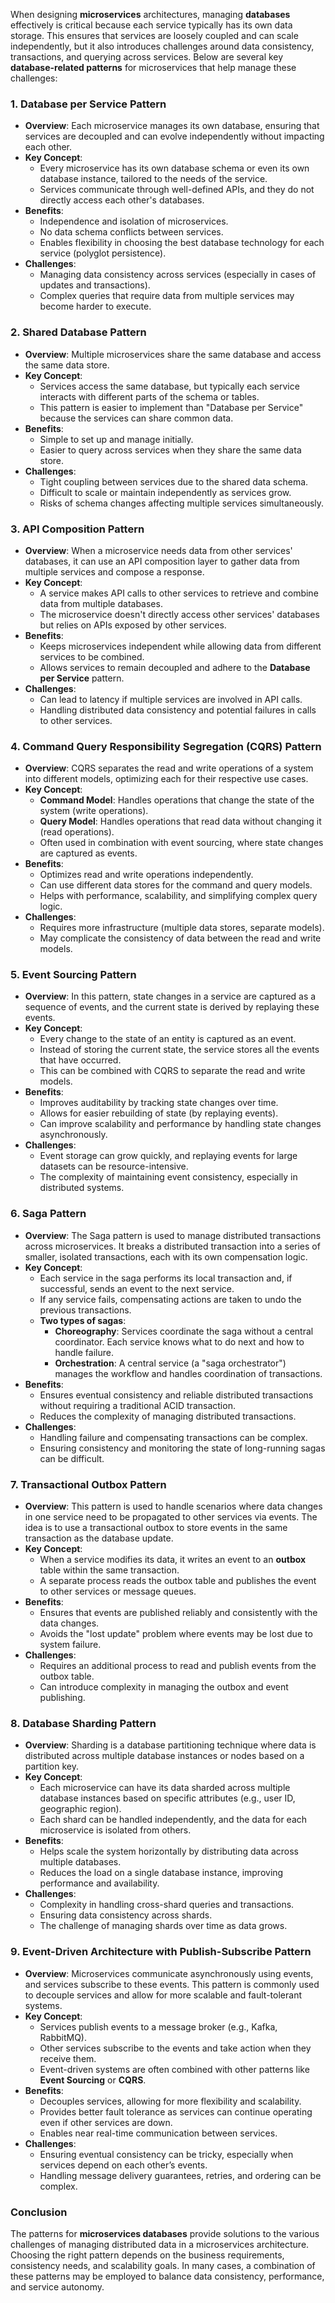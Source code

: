 When designing **microservices** architectures, managing **databases** effectively is critical because each service typically has its own data storage. This ensures that services are loosely coupled and can scale independently, but it also introduces challenges around data consistency, transactions, and querying across services. Below are several key **database-related patterns** for microservices that help manage these challenges:

### 1. **Database per Service Pattern**
   - **Overview**: Each microservice manages its own database, ensuring that services are decoupled and can evolve independently without impacting each other.
   - **Key Concept**: 
     - Every microservice has its own database schema or even its own database instance, tailored to the needs of the service. 
     - Services communicate through well-defined APIs, and they do not directly access each other's databases.
   - **Benefits**:
     - Independence and isolation of microservices.
     - No data schema conflicts between services.
     - Enables flexibility in choosing the best database technology for each service (polyglot persistence).
   - **Challenges**:
     - Managing data consistency across services (especially in cases of updates and transactions).
     - Complex queries that require data from multiple services may become harder to execute.

### 2. **Shared Database Pattern**
   - **Overview**: Multiple microservices share the same database and access the same data store.
   - **Key Concept**:
     - Services access the same database, but typically each service interacts with different parts of the schema or tables.
     - This pattern is easier to implement than "Database per Service" because the services can share common data.
   - **Benefits**:
     - Simple to set up and manage initially.
     - Easier to query across services when they share the same data store.
   - **Challenges**:
     - Tight coupling between services due to the shared data schema.
     - Difficult to scale or maintain independently as services grow.
     - Risks of schema changes affecting multiple services simultaneously.

### 3. **API Composition Pattern**
   - **Overview**: When a microservice needs data from other services' databases, it can use an API composition layer to gather data from multiple services and compose a response.
   - **Key Concept**:
     - A service makes API calls to other services to retrieve and combine data from multiple databases.
     - The microservice doesn't directly access other services' databases but relies on APIs exposed by other services.
   - **Benefits**:
     - Keeps microservices independent while allowing data from different services to be combined.
     - Allows services to remain decoupled and adhere to the **Database per Service** pattern.
   - **Challenges**:
     - Can lead to latency if multiple services are involved in API calls.
     - Handling distributed data consistency and potential failures in calls to other services.

### 4. **Command Query Responsibility Segregation (CQRS) Pattern**
   - **Overview**: CQRS separates the read and write operations of a system into different models, optimizing each for their respective use cases.
   - **Key Concept**:
     - **Command Model**: Handles operations that change the state of the system (write operations).
     - **Query Model**: Handles operations that read data without changing it (read operations).
     - Often used in combination with event sourcing, where state changes are captured as events.
   - **Benefits**:
     - Optimizes read and write operations independently.
     - Can use different data stores for the command and query models.
     - Helps with performance, scalability, and simplifying complex query logic.
   - **Challenges**:
     - Requires more infrastructure (multiple data stores, separate models).
     - May complicate the consistency of data between the read and write models.

### 5. **Event Sourcing Pattern**
   - **Overview**: In this pattern, state changes in a service are captured as a sequence of events, and the current state is derived by replaying these events.
   - **Key Concept**:
     - Every change to the state of an entity is captured as an event.
     - Instead of storing the current state, the service stores all the events that have occurred.
     - This can be combined with CQRS to separate the read and write models.
   - **Benefits**:
     - Improves auditability by tracking state changes over time.
     - Allows for easier rebuilding of state (by replaying events).
     - Can improve scalability and performance by handling state changes asynchronously.
   - **Challenges**:
     - Event storage can grow quickly, and replaying events for large datasets can be resource-intensive.
     - The complexity of maintaining event consistency, especially in distributed systems.

### 6. **Saga Pattern**
   - **Overview**: The Saga pattern is used to manage distributed transactions across microservices. It breaks a distributed transaction into a series of smaller, isolated transactions, each with its own compensation logic.
   - **Key Concept**:
     - Each service in the saga performs its local transaction and, if successful, sends an event to the next service.
     - If any service fails, compensating actions are taken to undo the previous transactions.
     - **Two types of sagas**:
       - **Choreography**: Services coordinate the saga without a central coordinator. Each service knows what to do next and how to handle failure.
       - **Orchestration**: A central service (a "saga orchestrator") manages the workflow and handles coordination of transactions.
   - **Benefits**:
     - Ensures eventual consistency and reliable distributed transactions without requiring a traditional ACID transaction.
     - Reduces the complexity of managing distributed transactions.
   - **Challenges**:
     - Handling failure and compensating transactions can be complex.
     - Ensuring consistency and monitoring the state of long-running sagas can be difficult.

### 7. **Transactional Outbox Pattern**
   - **Overview**: This pattern is used to handle scenarios where data changes in one service need to be propagated to other services via events. The idea is to use a transactional outbox to store events in the same transaction as the database update.
   - **Key Concept**:
     - When a service modifies its data, it writes an event to an **outbox** table within the same transaction.
     - A separate process reads the outbox table and publishes the event to other services or message queues.
   - **Benefits**:
     - Ensures that events are published reliably and consistently with the data changes.
     - Avoids the "lost update" problem where events may be lost due to system failure.
   - **Challenges**:
     - Requires an additional process to read and publish events from the outbox table.
     - Can introduce complexity in managing the outbox and event publishing.

### 8. **Database Sharding Pattern**
   - **Overview**: Sharding is a database partitioning technique where data is distributed across multiple database instances or nodes based on a partition key.
   - **Key Concept**:
     - Each microservice can have its data sharded across multiple database instances based on specific attributes (e.g., user ID, geographic region).
     - Each shard can be handled independently, and the data for each microservice is isolated from others.
   - **Benefits**:
     - Helps scale the system horizontally by distributing data across multiple databases.
     - Reduces the load on a single database instance, improving performance and availability.
   - **Challenges**:
     - Complexity in handling cross-shard queries and transactions.
     - Ensuring data consistency across shards.
     - The challenge of managing shards over time as data grows.

### 9. **Event-Driven Architecture with Publish-Subscribe Pattern**
   - **Overview**: Microservices communicate asynchronously using events, and services subscribe to these events. This pattern is commonly used to decouple services and allow for more scalable and fault-tolerant systems.
   - **Key Concept**:
     - Services publish events to a message broker (e.g., Kafka, RabbitMQ).
     - Other services subscribe to the events and take action when they receive them.
     - Event-driven systems are often combined with other patterns like **Event Sourcing** or **CQRS**.
   - **Benefits**:
     - Decouples services, allowing for more flexibility and scalability.
     - Provides better fault tolerance as services can continue operating even if other services are down.
     - Enables near real-time communication between services.
   - **Challenges**:
     - Ensuring eventual consistency can be tricky, especially when services depend on each other’s events.
     - Handling message delivery guarantees, retries, and ordering can be complex.

### Conclusion

The patterns for **microservices databases** provide solutions to the various challenges of managing distributed data in a microservices architecture. Choosing the right pattern depends on the business requirements, consistency needs, and scalability goals. In many cases, a combination of these patterns may be employed to balance data consistency, performance, and service autonomy.

